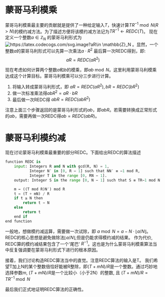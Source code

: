 # 蒙哥马利模乘

蒙哥马利模乘最主要的贡献就是提供了一种给定输入$T$，快速计算$TR^{-1}\bmod N (R>N)$的模约减方法。为了描述方便将该模约减方法记为$TR^{-1}\gets REDC(T)$。
现在定义一个整数$a\in \mathbb{Z}_{N}$ 的蒙哥马利形式为 <img src="https://latex.codecogs.com/svg.image?aR\in&space;\mathbb{Z}_N" title="https://latex.codecogs.com/svg.image?aR\in \mathbb{Z}_N" /> 。显然，一个整数$a$的蒙哥马利形式可以先算一次乘法$a\cdot R^2$ 最后算一次REDC得到，即:
$$aR = REDC(aR^2)$$

现在考虑如何计算两个整数$a$和$b$的模乘，即$ab\bmod N$。这里利用蒙哥马利模乘达成这个计算目标。蒙哥马利模乘可以分三步进行计算。
1. 将输入转成蒙哥马利形式，即 $aR=REDC(aR^2), bR=REDC(bR^2)$
2. 做一次标准乘法得$abR^2=aR\cdot bR$
3. 最后做一次REDC得 $abR=REDC(abR^2)$

注意上面三个步骤返回的是蒙哥马利形式的$ab$，即$abR$。若需要转换成正常形式的$ab$，需要再做一次REDC得$ab=REDC(abR)$。

# 蒙哥马利模约减
现在讨论蒙哥马利模乘最重要的部分REDC。下面给出REDC的算法描述
```python
function REDC is
    input: Integers R and N with gcd(R, N) = 1,
           Integer N′ in [0, R − 1] such that NN′ ≡ −1 mod R,
           Integer T in the range [0, RN − 1].
    output: Integer S in the range [0, N − 1] such that S ≡ TR−1 mod N

    m ← ((T mod R)N′) mod R
    t ← (T + mN) / R
    if t ≥ N then
        return t − N
    else
        return t
    end if
end function
```
一般地，想做模约减运算，需要做一次试除，即 $a \bmod N = a-N\cdot \lfloor a/N\rfloor$。 REDC的核心思想是避免做除法$\lfloor a/N\rfloor$,但是仍能求得模约减的结果。
作为代价, REDC算的模约减结果包含了一个'尾巴' $R^{-1}$。这也是为什么蒙哥马利模乘算法当中反复强调要在蒙哥马利形式下进行的根本原因。

接着，我们讨论构造REDC算法当中的直觉。注意REDC算法的输入是T。 我们希望T加上N的某个整数倍恰好能被R整除，即$(T+mN)/R$是一个整数。通过巧妙地选择参数$m$, $(T+mN)/R$是一个比较小（小于2N）的整数, 且 $(T+mN)/R = TR^{-1} \bmod N$


最后我们正式地证明REDC算法的正确性。

